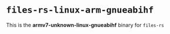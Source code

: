 # `files-rs-linux-arm-gnueabihf`

This is the **armv7-unknown-linux-gnueabihf** binary for `files-rs`
